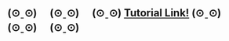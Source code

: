 ## (⊙ˍ⊙)　 (⊙ˍ⊙)　 (⊙ˍ⊙) [Tutorial Link!](http://levey.slyfairy.com/blog/2012/12/13/build-ios-app-with-nodejs-server-1.html)  (⊙ˍ⊙)　 (⊙ˍ⊙)　 (⊙ˍ⊙)　